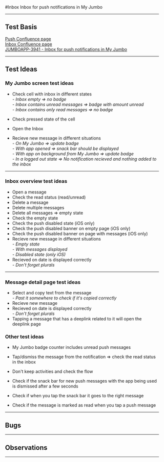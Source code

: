#Inbox
Inbox for push notifications in My Jumbo
***

## Test Basis
[Push Confluence page](https://icemobile.atlassian.net/wiki/display/JUM/Push+notifications) <br>
[Inbox Confluence page ](https://icemobile.atlassian.net/wiki/display/JUM/Inbox+for+Push+Notifications) <br>
[JUMBOAPP-3941 - Inbox for push notifications in My Jumbo](https://icemobile.atlassian.net/browse/JUMBOAPP-3941) <br>
 
***

## Test Ideas
### My Jumbo screen test ideas

* Check cell with inbox in different states <br>
*- Inbox empty => no badge* <br>
*- Inbox contains unread messages => badge with amount unread* <br>
*- Inbox contains only read messages => no badge*

* Check pressed state of the cell

* Open the Inbox

* Recieve new message in different situations <br>
*- On My Jumbo => update badge* <br>
*- With app opened => snack bar should be displayed* <br>
*- With app on background from My Jumbo => update badge* <br>
*- In a logged out state => No notification recieved and nothing added to the inbox* <br>

***

### Inbox overview test ideas

* Open a message
* Check the read status (read/unread)
* Delete a message
* Delete multiple messages
* Delete all messages => empty state
* Check the empty state
* Check the push disabled state (iOS only)
* Check the push disabled banner on empty page (iOS only)
* Check the push disabled banner on page with messages (iOS only)
* Recieve new message in different situations <br>
*- Empty state* <br>
*- With messages displayed* <br>
*- Disabled state (only iOS)* <br>
* Recieved on date is displayed correctly <br>
*- Don't forget plurals*

***

### Message detail page test ideas

* Select and copy text from the message <br> 
*- Past it somewhere to check if it's copied correctly*
* Recieve new message
* Recieved on date is displayed correctly  <br>
*- Don't forget plurals*
* Tapping a message that has a deeplink related to it will open the deeplink page 

### Other test ideas

* My Jumbo badge counter includes unread push messages 

* Tap/dismiss the message from the notification => check the read status in the inbox

* Don't keep activities and check the flow
* Check if the snack bar for new push messages with the app being used is dismissed after a few seconds
* Check if when you tap the snack bar it goes to the right message 
* Check if the message is marked as read when you tap a push message


***

## Bugs


***

## Observations


***
